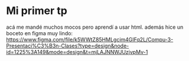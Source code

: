 # Mi primer tp
acá me mandé muchos mocos pero aprendí a usar html. además hice un boceto en figma muy lindo:
https://www.figma.com/file/k5WWtZ85HMLgcim4GIFq2L/Compu-3-Presentaci%C3%B3n-Clases?type=design&node-id=1225%3A149&mode=design&t=mjLAJNNWJUzjvpMv-1
